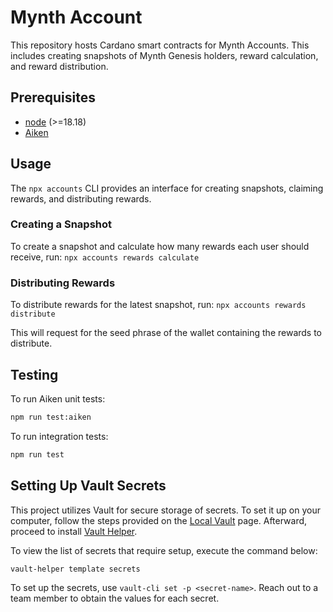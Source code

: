 # Mynth Account

This repository hosts Cardano smart contracts for Mynth Accounts. This
includes creating snapshots of Mynth Genesis holders, reward
calculation, and reward distribution.

## Prerequisites

  - [node](https://nodejs.org/download/release/v18.18.2/) (\>=18.18)
  - [Aiken](https://aiken-lang.org/installation-instructions)

## Usage

The `npx accounts` CLI provides an interface for creating snapshots,
claiming rewards, and distributing rewards.

### Creating a Snapshot

To create a snapshot and calculate how many rewards each user should
receive, run: `npx accounts rewards calculate`

### Distributing Rewards

To distribute rewards for the latest snapshot, run: `npx accounts
rewards distribute`

This will request for the seed phrase of the wallet containing the
rewards to distribute.

## Testing

To run Aiken unit tests:

``` sh
npm run test:aiken
```

To run integration tests:

``` sh
npm run test
```

## Setting Up Vault Secrets

This project utilizes Vault for secure storage of secrets. To set it up
on your computer, follow the steps provided on the [Local
Vault](https://github.com/MynthAI/local-vault) page. Afterward, proceed
to install [Vault Helper](https://github.com/MynthAI/vault-helper).

To view the list of secrets that require setup, execute the command
below:

``` bash
vault-helper template secrets
```

To set up the secrets, use `vault-cli set -p <secret-name>`. Reach out
to a team member to obtain the values for each secret.
